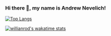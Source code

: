 ### Hi there 👋, my name is Andrew Nevelich!

[![Top Langs](https://github-readme-stats.vercel.app/api/top-langs/?username=Giroskop&hide=PHP&layout=compact)](https://github.com/Giroskop/github-readme-stats) 

[![willianrod's wakatime stats](https://github-readme-stats.vercel.app/api/wakatime?username=Giroskop)](https://github.com/anuraghazra/github-readme-stats)





<!--
**Giroskop/Giroskop** is a ✨ _special_ ✨ repository because its `README.md` (this file) appears on your GitHub profile.

Here are some ideas to get you started:

- 🔭 I’m currently working on ...
- 🌱 I’m currently learning ...
- 👯 I’m looking to collaborate on ...
- 🤔 I’m looking for help with ...
- 💬 Ask me about ...
- 📫 How to reach me: ...
- 😄 Pronouns: ...
- ⚡ Fun fact: ...
-->
